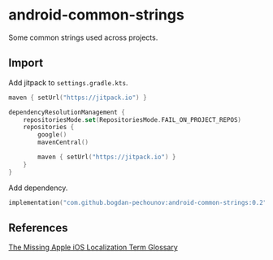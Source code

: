 # android-common-strings

Some common strings used across projects.


## Import
Add jitpack to `settings.gradle.kts`.
```kotlin
maven { setUrl("https://jitpack.io") }
```
```kotlin
dependencyResolutionManagement {
    repositoriesMode.set(RepositoriesMode.FAIL_ON_PROJECT_REPOS)
    repositories {
        google()
        mavenCentral()

        maven { setUrl("https://jitpack.io") }
    }
}
```
Add dependency.
```kotlin
implementation("com.github.bogdan-pechounov:android-common-strings:0.2")
```
## References

[The Missing Apple iOS Localization Term Glossary](https://www.ibabbleon.com/apple-ios-localization-term-glossary.html#request)
